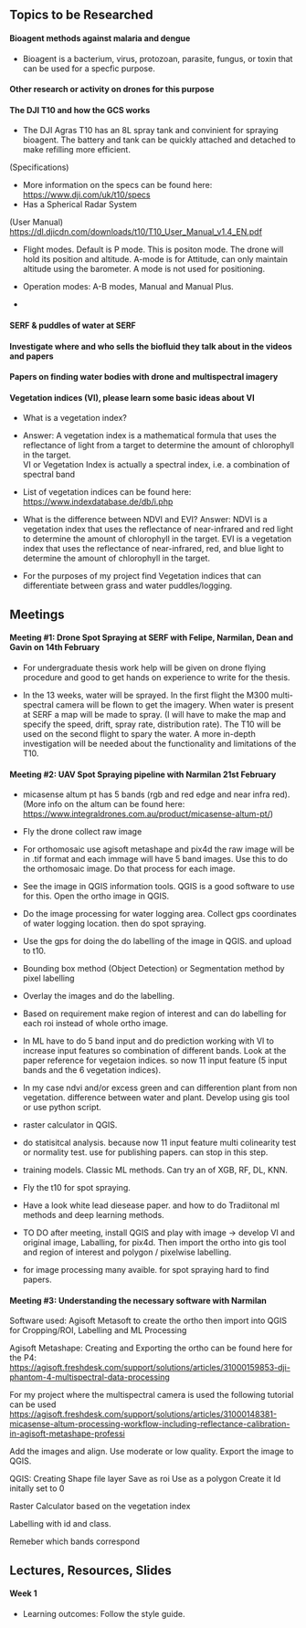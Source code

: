 ## Topics to be Researched
#### Bioagent methods against malaria and dengue
- Bioagent is a bacterium, virus, protozoan, parasite, fungus, or toxin that can be used for a specfic purpose.

#### Other research or activity on drones for this purpose


#### The DJI T10 and how the GCS works 
- The DJI Agras T10 has an 8L spray tank and convinient for spraying bioagent. The battery and tank can be quickly attached and detached to make refilling more efficient.

(Specifications)
- More information on the specs can be found here: https://www.dji.com/uk/t10/specs 
- Has a Spherical Radar System

(User Manual)
https://dl.djicdn.com/downloads/t10/T10_User_Manual_v1.4_EN.pdf
- Flight modes. Default is P mode. This is positon mode. The drone will hold its position and altitude. A-mode is for Attitude, can only maintain altitude using the barometer. A mode is not used for positioning.

- Operation modes: A-B modes, Manual and Manual Plus.

- 


#### SERF & puddles of water at SERF


#### Investigate where and who sells the biofluid they talk about in the videos and papers

 
#### Papers on finding water bodies with drone and multispectral imagery


#### Vegetation indices (VI), please learn some basic ideas about VI
- What is a vegetation index? 
- Answer: A vegetation index is a mathematical formula that uses the reflectance of light from a target to determine the amount of chlorophyll in the target.  
VI or Vegetation Index is actually a spectral index, i.e. a combination of spectral band
- List of vegetation indices can be found here: https://www.indexdatabase.de/db/i.php 

- What is the difference between NDVI and EVI? Answer: NDVI is a vegetation index that uses the reflectance of near-infrared and red light to determine the amount of chlorophyll in the target. EVI is a vegetation index that uses the reflectance of near-infrared, red, and blue light to determine the amount of chlorophyll in the target.

- For the purposes of my project find Vegetation indices that can differentiate between grass and water puddles/logging.

## Meetings
#### Meeting #1: Drone Spot Spraying at SERF with Felipe, Narmilan, Dean and Gavin on 14th February
- For undergraduate thesis work help will be given on drone flying procedure and good to get hands on experience to write for the thesis.

- In the 13 weeks, water will be sprayed. In the first flight the M300 multi-spectral camera will be flown to get the imagery. When water is present at SERF a map will be made to spray. (I will have to make the map and specify the speed, drift, spray rate, distribution rate). The T10 will be used on the second flight to spary the water. A more in-depth investigation will be needed about the functionality and limitations of the T10.

#### Meeting #2: UAV Spot Spraying pipeline with Narmilan 21st February
- micasense altum pt has 5 bands (rgb and red edge and near infra red). (More info on the altum can be found here: https://www.integraldrones.com.au/product/micasense-altum-pt/)

- Fly the drone collect raw image
- For orthomosaic use agisoft metashape and pix4d 
 the raw image will be in .tif format and each immage will have 5 band images. Use this to do the orthomosaic image. Do that process for each image.

- See the image in QGIS information tools. QGIS is a good software to use for this. Open the ortho image in QGIS. 

- Do the image processing for water logging area. Collect gps coordinates of water logging location. then do spot spraying.

- Use the gps for doing the do labelling of the image in QGIS. and upload to t10.
- Bounding box method (Object Detection) or Segmentation method by pixel labelling 
- Overlay the images and do the labelling.

- Based on requirement make region of interest and can do labelling for each roi instead of whole ortho image.

- In ML have to do 5 band input and do prediction working with VI to increase input features so combination of different bands. Look at the paper reference for vegetaion indices. so now 11 input feature (5 input bands and the 6 vegetation indices). 

- In my case ndvi and/or excess green and can differention plant from non vegetation. difference between water and plant. Develop using gis tool or use python script.

- raster calculator in QGIS.

- do statisitcal analysis. because now 11 input feature multi colinearity test or normality test. use for publishing papers. can stop in this step.

- training models. Classic ML methods. Can try an of XGB, RF, DL, KNN.


- Fly the t10 for spot spraying.

- Have a look white lead diesease paper. and how to do Tradiitonal ml methods and deep learning methods.



- TO DO after meeting, install QGIS and play with image -> develop VI and original image, Laballing, for pix4d. Then import the ortho into gis tool and region of interest and polygon / pixelwise labelling. 

- for image processing many avaible. for spot spraying hard to find papers.

#### Meeting #3: Understanding the necessary software with Narmilan

Software used: Agisoft Metasoft to create the ortho then import into QGIS for Cropping/ROI, Labelling and ML Processing

Agisoft Metashape:
Creating and Exporting the ortho can be found here for the P4:
https://agisoft.freshdesk.com/support/solutions/articles/31000159853-dji-phantom-4-multispectral-data-processing

For my project where the multispectral camera is used the following tutorial can be used
https://agisoft.freshdesk.com/support/solutions/articles/31000148381-micasense-altum-processing-workflow-including-reflectance-calibration-in-agisoft-metashape-professi

Add the images and align. Use moderate or low quality.
Export the image to QGIS.


QGIS:
Creating Shape file layer
Save as roi
Use as a polygon
Create it
Id initally set to 0

Raster Calculator based on the vegetation index

Labelling with id and class. 


Remeber which bands correspond


## Lectures, Resources, Slides
#### Week 1
- Learning outcomes: Follow the style guide. 
